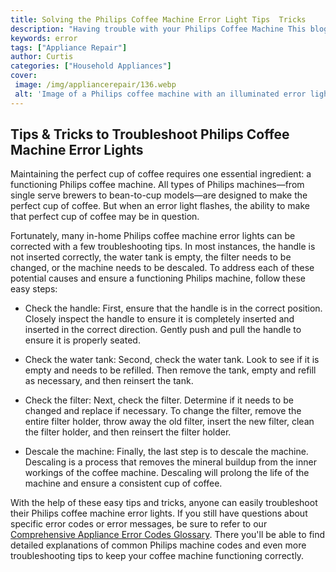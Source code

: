 ```yaml
---
title: Solving the Philips Coffee Machine Error Light Tips  Tricks
description: "Having trouble with your Philips Coffee Machine This blog post provides helpful tips and tricks for solving the error light problem so you can get back to brewing your favorite cup"
keywords: error
tags: ["Appliance Repair"]
author: Curtis
categories: ["Household Appliances"]
cover: 
 image: /img/appliancerepair/136.webp
 alt: 'Image of a Philips coffee machine with an illuminated error light'
---
```

## Tips & Tricks to Troubleshoot Philips Coffee Machine Error Lights 

Maintaining the perfect cup of coffee requires one essential ingredient: a functioning Philips coffee machine. All types of Philips machines—from single serve brewers to bean-to-cup models—are designed to make the perfect cup of coffee. But when an error light flashes, the ability to make that perfect cup of coffee may be in question. 

Fortunately, many in-home Philips coffee machine error lights can be corrected with a few troubleshooting tips. In most instances, the handle is not inserted correctly, the water tank is empty, the filter needs to be changed, or the machine needs to be descaled. To address each of these potential causes and ensure a functioning Philips machine, follow these easy steps:

- Check the handle: First, ensure that the handle is in the correct position. Closely inspect the handle to ensure it is completely inserted and inserted in the correct direction. Gently push and pull the handle to ensure it is properly seated. 

- Check the water tank: Second, check the water tank. Look to see if it is empty and needs to be refilled. Then remove the tank, empty and refill as necessary, and then reinsert the tank. 

- Check the filter: Next, check the filter. Determine if it needs to be changed and replace if necessary. To change the filter, remove the entire filter holder, throw away the old filter, insert the new filter, clean the filter holder, and then reinsert the filter holder. 

- Descale the machine: Finally, the last step is to descale the machine. Descaling is a process that removes the mineral buildup from the inner workings of the coffee machine. Descaling will prolong the life of the machine and ensure a consistent cup of coffee. 

With the help of these easy tips and tricks, anyone can easily troubleshoot their Philips coffee machine error lights. If you still have questions about specific error codes or error messages, be sure to refer to our [Comprehensive Appliance Error Codes Glossary](./error-codes/). There you'll be able to find detailed explanations of common Philips machine codes and even more troubleshooting tips to keep your coffee machine functioning correctly.
